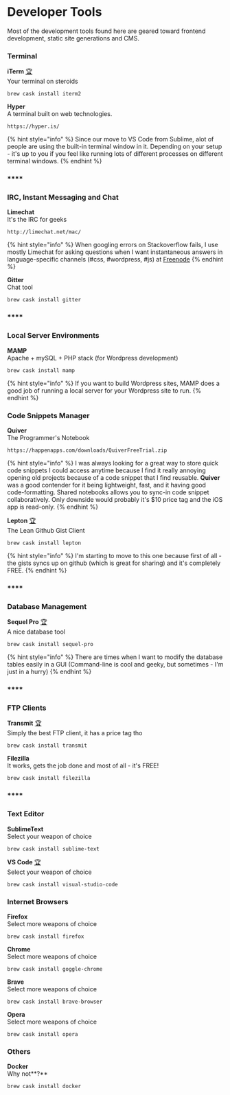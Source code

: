 # Developer Tools

Most of the development tools found here are geared toward frontend development, static site generations and CMS.

### **Terminal**

**iTerm** [🏆](https://emojipedia.org/trophy/)  
Your terminal on steroids

```text
brew cask install iterm2
```

**Hyper**  
A terminal built on web technologies.

```text
https://hyper.is/
```



{% hint style="info" %}
Since our move to VS Code from Sublime, alot of people are using the built-in terminal window in it. Depending on your setup - it's up to you if you feel like running lots of different processes on different terminal windows.
{% endhint %}

### \*\*\*\*

### **IRC,** Instant Messaging and Chat

**Limechat**  
It's the IRC for geeks

```text
http://limechat.net/mac/
```

{% hint style="info" %}
When googling errors on Stackoverflow fails,  I use mostly Limechat for asking  questions when I want instantaneous answers in language-specific channels \(\#css, \#wordpress, \#js\) at [Freenode](https://freenode.net/)
{% endhint %}

**Gitter**  
Chat tool

```text
brew cask install gitter
```

### \*\*\*\*

### **Local Server Environments**

**MAMP**  
Apache + mySQL + PHP stack \(for Wordpress development\)

```text
brew cask install mamp
```

{% hint style="info" %}
If you want to build Wordpress sites, MAMP does a good job of running a local server for your Wordpress site to run.
{% endhint %}

### 

### Code Snippets Manager

**Quiver**  
The Programmer's Notebook

```text
https://happenapps.com/downloads/QuiverFreeTrial.zip
```

{% hint style="info" %}
I was always looking for a great way to store quick code snippets I could access anytime because I find it really annoying opening old projects because of a code snippet that I find reusable. **Quiver** was a good contender for it being lightweight, fast, and it having good code-formatting. Shared notebooks allows you to sync-in code snippet collaboratively. Only downside would probably it's $10 price tag and the iOS app is read-only.
{% endhint %}

**Lepton** [🏆](https://emojipedia.org/trophy/)  
The Lean Github Gist Client

```text
brew cask install lepton
```

{% hint style="info" %}
I'm starting to move to this one because first of all - the gists syncs up on github \(which is great for sharing\) and it's completely FREE.
{% endhint %}

### \*\*\*\*

### **Database Management**

**Sequel Pro** [🏆](https://emojipedia.org/trophy/)  
A nice database tool

```text
brew cask install sequel-pro
```

{% hint style="info" %}
There are times when I want to modify the database tables easily in a GUI \(Command-line is cool and geeky, but sometimes - I'm just in a hurry\)
{% endhint %}

### \*\*\*\*

### **FTP Clients**

**Transmit** [🏆](https://emojipedia.org/trophy/)  
Simply the best FTP client, it has a price tag tho

```text
brew cask install transmit
```

**Filezilla**   
It works, gets the job done and most of all - it's FREE!

```text
brew cask install filezilla
```

### \*\*\*\*

### Text Editor

**SublimeText**  
Select your weapon of choice

```text
brew cask install sublime-text
```

**VS Code** [🏆](https://emojipedia.org/trophy/)  
Select your weapon of choice

```text
brew cask install visual-studio-code
```

### 

### Internet Browsers

**Firefox**  
Select more weapons of choice

```text
brew cask install firefox
```

**Chrome**  
Select more weapons of choice

```text
brew cask install goggle-chrome
```

**Brave**  
Select more weapons of choice

```text
brew cask install brave-browser
```

**Opera**  
Select more weapons of choice

```text
brew cask install opera
```



### **Others**

**Docker**  
Why not**?**

```text
brew cask install docker
```

